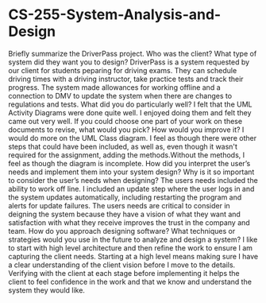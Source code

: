 # CS-255-System-Analysis-and-Design

Briefly summarize the DriverPass project. Who was the client? What type of system did they want you to design?
DriverPass is a system requested by our client for students peparing for driving exams. They can schedule driving times with a driving instructor, take practice tests and track their progress. 
The system made allowances for working offline and a connection to DMV to update the system when there are changes to regulations and tests. 
What did you do particularly well?
I felt that the UML Activity Diagrams were done quite well. I enjoyed doing them and felt they came out very well.
If you could choose one part of your work on these documents to revise, what would you pick? How would you improve it?
I would do more on the UML Class diagram. I feel as though there were other steps that could have been included, as well as, even though it wasn't required for the assignment, adding the methods.Without the 
methods, I feel as though the diagram is incomplete.
How did you interpret the user’s needs and implement them into your system design? Why is it so important to consider the user’s needs when designing?
The users needs included the ability to work off line. I included an update step where the user logs in and the system updates automatically, including restarting the program and alerts for update failures.
The users needs are critical to consider in deigning the system because they have a vision of what they want and satisfaction with what they receive improves the trust in the company and team. 
How do you approach designing software? What techniques or strategies would you use in the future to analyze and design a system?
I like to start with high level architecture and then refine the work to ensure I am capturing the client needs. Starting at a high level means making sure I have a clear understanding of the client vision
before I move to the details. Verifying with the client at each stage before implementing it helps the client to feel confidence in the work and that we know and understand the system they would like. 
